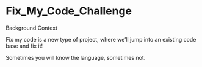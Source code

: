 # Fix_My_Code_Challenge

Background Context

Fix my code is a new type of project, where we’ll jump into an existing code base and fix it!

Sometimes you will know the language, sometimes not.